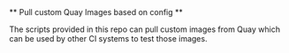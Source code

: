 ##
** Pull custom Quay Images based on config **

The scripts provided in this repo can pull custom images from Quay which
can be used by other CI systems to test those images.

